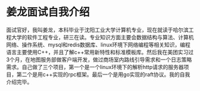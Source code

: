# 姜龙面试自我介绍

面试官好，我叫姜龙，本科毕业于沈阳工业大学计算机专业，现在就读于哈尔滨工程大学的软件工程专业，研三在读。专业知识方面主要会数据结构与算法、计算机网络、操作系统、mysql和redis数据库、linux环境下网络编程等相关知识，编程语言主要使用C++，并且了解c++常用新特性和标准模板库。然后我在美团实习过3个月，在地图服务部做客户端开发，做过商场室内路线引导需求和一个日志策略需求。自己做了三个项目，第一个是一个linux环境下的解析http请求的服务器项目，第二个是用c++实现的rpc框架。最后一个是用go实现的raft协议。我的自我介绍完毕。